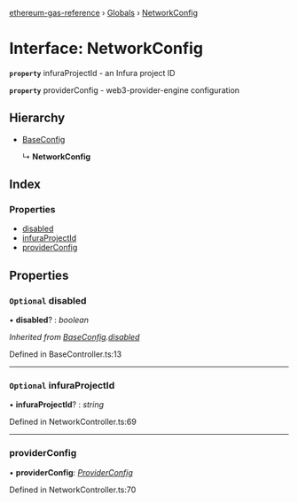 [ethereum-gas-reference](../README.md) › [Globals](../globals.md) › [NetworkConfig](networkconfig.md)

# Interface: NetworkConfig

**`property`** infuraProjectId - an Infura project ID

**`property`** providerConfig - web3-provider-engine configuration

## Hierarchy

* [BaseConfig](baseconfig.md)

  ↳ **NetworkConfig**

## Index

### Properties

* [disabled](networkconfig.md#optional-disabled)
* [infuraProjectId](networkconfig.md#optional-infuraprojectid)
* [providerConfig](networkconfig.md#providerconfig)

## Properties

### `Optional` disabled

• **disabled**? : *boolean*

*Inherited from [BaseConfig](baseconfig.md).[disabled](baseconfig.md#optional-disabled)*

Defined in BaseController.ts:13

___

### `Optional` infuraProjectId

• **infuraProjectId**? : *string*

Defined in NetworkController.ts:69

___

###  providerConfig

• **providerConfig**: *[ProviderConfig](providerconfig.md)*

Defined in NetworkController.ts:70
